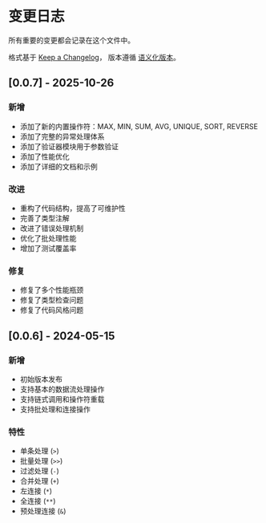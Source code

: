 # 变更日志

所有重要的变更都会记录在这个文件中。

格式基于 [Keep a Changelog](https://keepachangelog.com/zh-CN/1.0.0/)，
版本遵循 [语义化版本](https://semver.org/lang/zh-CN/)。

## [0.0.7] - 2025-10-26

### 新增
- 添加了新的内置操作符：MAX, MIN, SUM, AVG, UNIQUE, SORT, REVERSE
- 添加了完整的异常处理体系
- 添加了验证器模块用于参数验证
- 添加了性能优化
- 添加了详细的文档和示例

### 改进
- 重构了代码结构，提高了可维护性
- 完善了类型注解
- 改进了错误处理机制
- 优化了批处理性能
- 增加了测试覆盖率

### 修复
- 修复了多个性能瓶颈
- 修复了类型检查问题
- 修复了代码风格问题

## [0.0.6] - 2024-05-15

### 新增
- 初始版本发布
- 支持基本的数据流处理操作
- 支持链式调用和操作符重载
- 支持批处理和连接操作

### 特性
- 单条处理 (`>`)
- 批量处理 (`>>`)
- 过滤处理 (`-`)
- 合并处理 (`+`)
- 左连接 (`*`)
- 全连接 (`**`)
- 预处理连接 (`&`)
